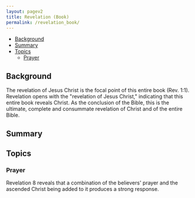 ```yaml
---
layout: pagev2
title: Revelation (Book)
permalink: /revelation_book/
---
```

- [Background](#background)
- [Summary](#summary)
- [Topics](#topics)
  - [Prayer](#prayer)

## Background

The revelation of Jesus Christ is the focal point of this entire book (Rev. 1:1). Revelation opens with the "revelation of Jesus Christ," indicating that this entire book reveals Christ. As the conclusion of the Bible, this is the ultimate, complete and consummate revelation of Christ and of the entire Bible. 

## Summary

## Topics

### Prayer

Revelation 8 reveals that a combination of the believers' prayer and the ascended Christ being added to it produces a strong response. 